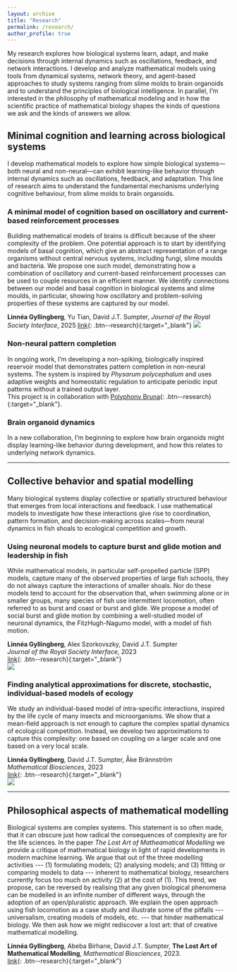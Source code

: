 ```yaml
---
layout: archive
title: "Research"
permalink: /research/
author_profile: true
---
```


My research explores how biological systems learn, adapt, and make decisions through internal dynamics such as oscillations, feedback, and network interactions. I develop and analyze mathematical models using tools from dynamical systems, network theory, and agent-based approaches to study systems ranging from slime molds to brain organoids and to understand the principles of biological intelligence.
In parallel, I’m interested in the philosophy of mathematical modeling and in how the scientific practice of mathematical biology shapes the kinds of questions we ask and the kinds of answers we allow.


## Minimal cognition and learning across biological systems

I develop mathematical models to explore how simple biological systems—both neural and non-neural—can exhibit learning-like behavior through internal dynamics such as oscillations, feedback, and adaptation. This line of research aims to understand the fundamental mechanisms underlying cognitive behaviour, from slime molds to brain organoids.

### A minimal model of cognition based on oscillatory and current-based reinforcement processes
Building mathematical models of brains is difficult because of the sheer complexity of the problem. One potential approach is to start by identifying models of basal cognition, which give an abstract representation of a range organisms without central nervous systems, including fungi, slime moulds and bacteria. We propose one such model, demonstrating how a combination of oscillatory and current-based reinforcement processes can be used to couple resources in an efficient manner. We identify connections between our model and basal cognition in biological systems and slime moulds, in particular, showing how oscillatory and problem-solving properties of these systems are captured by our model. 

**Linnéa Gyllingberg**, Yu Tian, David J.T. Sumpter,
*Journal of the Royal Society Interface*, 2025
[link](https://royalsocietypublishing.org/doi/10.1098/rsif.2024.0402){: .btn--research}{:target="_blank"}
![](/images/slime_network.png)

### Non-neural pattern completion 
In ongoing work, I’m developing a non-spiking, biologically inspired reservoir model that demonstrates pattern completion in non-neural systems. The system is inspired by *Physarum polycephalum* and uses adaptive weights and homeostatic regulation to anticipate periodic input patterns without a trained output layer.  
This project is in collaboration with [Polyphony Bruna](https://pjbruna.github.io/){: .btn--research}{:target="_blank"}.

### Brain organoid dynamics  
In a new collaboration, I’m beginning to explore how brain organoids might display learning-like behavior during development, and how this relates to underlying network dynamics.




---

## Collective behavior and spatial modelling

Many biological systems display collective or spatially structured behaviour that emerges from local interactions and feedback. I use mathematical models to investigate how these interactions give rise to coordination, pattern formation, and decision-making across scales—from neural dynamics in fish shoals to ecological competition and growth.

### Using neuronal models to capture burst and glide motion and leadership in fish
While mathematical models, in particular self-propelled particle (SPP) models, capture many of the observed properties of large fish schools, they do not always capture the interactions of smaller shoals. Nor do these models tend to account for the observation that, when swimming alone or in smaller groups, many species of fish use intermittent locomotion, often referred to as burst and coast or burst and glide. We propose a model of social burst and glide motion by combining a well-studied model of neuronal dynamics, the FitzHugh-Nagumo model, with a model of fish motion.

**Linnéa Gyllingberg**, Alex Szorkovszky, David J.T. Sumpter  
*Journal of the Royal Society Interface*, 2023  
[link](https://royalsocietypublishing.org/doi/10.1098/rsif.2023.0212){: .btn--research}{:target="_blank"}  
![](/images/fishdynamics.png)

### Finding analytical approximations for discrete, stochastic, individual-based models of ecology 
We study an individual-based model of intra-specific interactions, inspired by the life cycle of many insects and microorganisms. We show that a mean-field approach is not enough to capture the complex spatial dynamics of ecological competition. Instead, we develop two approximations to capture this complexity: one based on coupling on a larger scale and one based on a very local scale.  

**Linnéa Gyllingberg**, David J.T. Sumpter, Åke Brännström  
*Mathematical Biosciences*, 2023  
[link](https://www.sciencedirect.com/science/article/pii/S0025556423001244){: .btn--research}{:target="_blank"}  
![](/images/approx_image.png)

---

## Philosophical aspects of mathematical modelling
Biological systems are complex systems. This statement is so often made, that it can obscure just how radical the consequences of complexity are for the life sciences. In the paper *The Lost Art of Matheamatical Modelling* we provide a critique of mathematical biology in light of rapid developments in modern machine learning. We argue that out of the three modelling activities --- (1) formulating models; (2) analysing models; and (3) fitting or comparing models to data --- inherent to mathematical biology, researchers currently focus too much on activity (2) at the cost of (1). This trend, we propose, can be reversed by realising that any given biological phenomena can be modelled in an infinite number of different ways, through the adoption of an open/pluralistic approach. We explain the open approach using fish locomotion as a case study and illustrate some of the pitfalls --- universalism, creating models of models, etc. --- that hinder mathematical biology. We then ask how we might rediscover a lost art: that of creative mathematical modelling. 

 **Linnéa Gyllingberg**, Abeba Birhane, David J.T. Sumpter,
**The Lost Art of Mathematical Modelling**,
*Mathematical Biosciences*,
2023.\
[link](https://doi.org/10.1016/j.mbs.2023.109033){: .btn--research}{:target="_blank"}
